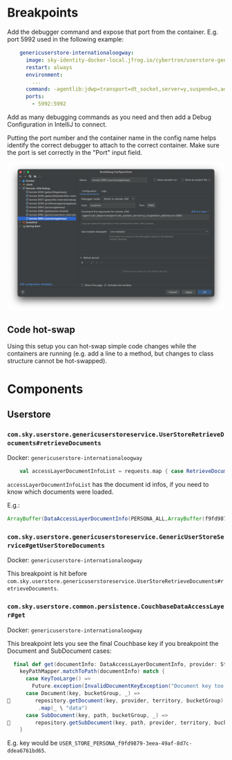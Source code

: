 # Breakpoints

Add the debugger command and expose that port from the container.  E.g. port 5992 used in the following example:

```yml
    genericuserstore-internationaloogway:
      image: sky-identity-docker-local.jfrog.io/cybertron/userstore-genericuserstoreservice:latest
      restart: always
      environment:
        ...
      command: -agentlib:jdwp=transport=dt_socket,server=y,suspend=n,address=*:5992
      ports:
        - 5992:5992
```

Add as many debugging commands as you need and then add a Debug Configuration in IntelliJ to connect.

Putting the port number and the container name in the config name helps identify the correct debugger to attach to the correct container. Make sure the port is set correctly in the "Port" input field.

![Debug Configurations](./debug-configurations.png)

## Code hot-swap

Using this setup you can hot-swap simple code changes while the containers are running (e.g. add a line to a method, but changes to class structure cannot be hot-swapped).

# Components

## Userstore

### `com.sky.userstore.genericuserstoreservice.UserStoreRetrieveDocuments#retrieveDocuments`

Docker: `genericuserstore-internationaloogway`

```scala
    val accessLayerDocumentInfoList = requests.map { case RetrieveDocumentRequest(_, docInfo, _) => docInfo }
```

`accessLayerDocumentInfoList` has the document id infos, if you need to know which documents were loaded.

E.g.:

```scala
ArrayBuffer(DataAccessLayerDocumentInfo(PERSONA_ALL,ArrayBuffer(f9fd9879-3eea-49af-8d7c-ddea6761bd65))))
```

### `com.sky.userstore.genericuserstoreservice.GenericUserStoreService#getUserStoreDocuments`

Docker: `genericuserstore-internationaloogway`

This breakpoint is hit before `com.sky.userstore.genericuserstoreservice.UserStoreRetrieveDocuments#retrieveDocuments`.

### `com.sky.userstore.common.persistence.CouchbaseDataAccessLayer#get`

Docker: `genericuserstore-internationaloogway`

This breakpoint lets you see the final Couchbase key if you breakpoint the Document and SubDocument cases:

```scala
  final def get(documentInfo: DataAccessLayerDocumentInfo, provider: String, territory: String, proposition: Option[String]): Future[JValue] =
    keyPathMapper.matchToPath(documentInfo) match {
      case KeyTooLarge() =>
        Future.exception(InvalidDocumentKeyException("Document key too large"))
      case Document(key, bucketGroup, _) =>
🐞        repository.getDocument(key, provider, territory, bucketGroup)
          .map(_ \ "data")
      case SubDocument(key, path, bucketGroup, _) =>
🐞        repository.getSubDocument(key, path, provider, territory, bucketGroup)
    }
```

E.g. key would be `USER_STORE_PERSONA_f9fd9879-3eea-49af-8d7c-ddea6761bd65`.
